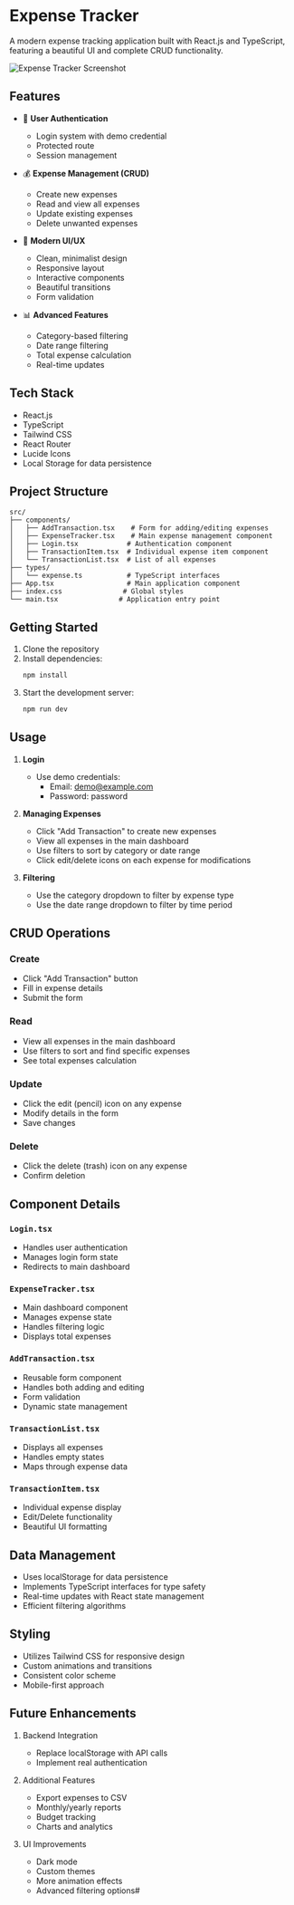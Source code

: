 # Expense Tracker

A modern expense tracking application built with React.js and TypeScript, featuring a beautiful UI and complete CRUD functionality.

![Expense Tracker Screenshot](https://images.unsplash.com/photo-1554224155-6726b3ff858f?auto=format&fit=crop&q=80&w=1200)

## Features

- 🔐 **User Authentication**

  - Login system with demo credential
  - Protected route
  - Session management

- 💰 **Expense Management (CRUD)**

  - Create new expenses
  - Read and view all expenses
  - Update existing expenses
  - Delete unwanted expenses

- 🎨 **Modern UI/UX**

  - Clean, minimalist design
  - Responsive layout
  - Interactive components
  - Beautiful transitions
  - Form validation

- 📊 **Advanced Features**
  - Category-based filtering
  - Date range filtering
  - Total expense calculation
  - Real-time updates

## Tech Stack

- React.js
- TypeScript
- Tailwind CSS
- React Router
- Lucide Icons
- Local Storage for data persistence

## Project Structure

```
src/
├── components/
│   ├── AddTransaction.tsx    # Form for adding/editing expenses
│   ├── ExpenseTracker.tsx    # Main expense management component
│   ├── Login.tsx            # Authentication component
│   ├── TransactionItem.tsx  # Individual expense item component
│   └── TransactionList.tsx  # List of all expenses
├── types/
│   └── expense.ts           # TypeScript interfaces
├── App.tsx                  # Main application component
├── index.css               # Global styles
└── main.tsx               # Application entry point
```

## Getting Started

1. Clone the repository
2. Install dependencies:
   ```bash
   npm install
   ```
3. Start the development server:
   ```bash
   npm run dev
   ```

## Usage

1. **Login**

   - Use demo credentials:
     - Email: demo@example.com
     - Password: password

2. **Managing Expenses**

   - Click "Add Transaction" to create new expenses
   - View all expenses in the main dashboard
   - Use filters to sort by category or date range
   - Click edit/delete icons on each expense for modifications

3. **Filtering**
   - Use the category dropdown to filter by expense type
   - Use the date range dropdown to filter by time period

## CRUD Operations

### Create

- Click "Add Transaction" button
- Fill in expense details
- Submit the form

### Read

- View all expenses in the main dashboard
- Use filters to sort and find specific expenses
- See total expenses calculation

### Update

- Click the edit (pencil) icon on any expense
- Modify details in the form
- Save changes

### Delete

- Click the delete (trash) icon on any expense
- Confirm deletion

## Component Details

### `Login.tsx`

- Handles user authentication
- Manages login form state
- Redirects to main dashboard

### `ExpenseTracker.tsx`

- Main dashboard component
- Manages expense state
- Handles filtering logic
- Displays total expenses

### `AddTransaction.tsx`

- Reusable form component
- Handles both adding and editing
- Form validation
- Dynamic state management

### `TransactionList.tsx`

- Displays all expenses
- Handles empty states
- Maps through expense data

### `TransactionItem.tsx`

- Individual expense display
- Edit/Delete functionality
- Beautiful UI formatting

## Data Management

- Uses localStorage for data persistence
- Implements TypeScript interfaces for type safety
- Real-time updates with React state management
- Efficient filtering algorithms

## Styling

- Utilizes Tailwind CSS for responsive design
- Custom animations and transitions
- Consistent color scheme
- Mobile-first approach

## Future Enhancements

1. Backend Integration

   - Replace localStorage with API calls
   - Implement real authentication

2. Additional Features

   - Export expenses to CSV
   - Monthly/yearly reports
   - Budget tracking
   - Charts and analytics

3. UI Improvements
   - Dark mode
   - Custom themes
   - More animation effects
   - Advanced filtering options#
